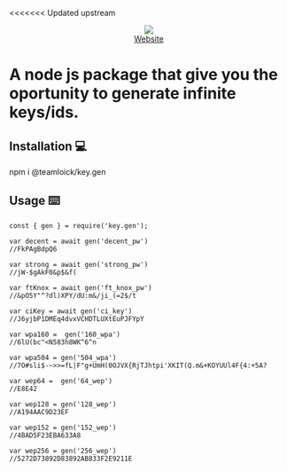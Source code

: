 <<<<<<< Updated upstream
<p align="center">
	<img align="center" src="https://media.discordapp.net/attachments/847157141122056263/850572010508648468/RenderedImage.png">
	<br>
	<a href="https://loick.team">Website</a>
</p>

A node js package that give you the oportunity to generate infinite keys/ids.
=======

## Installation 💻
   npm i @teamloick/key.gen

## Usage ⌨️


    const { gen } = require('key.gen');
    
    var decent = await gen('decent_pw')
    //FkPAgBdpQ6

    var strong = await gen('strong_pw')
    //jW-$gAkF0&p$&f(

    var ftKnox = await gen('ft_knox_pw')
    //&pO5Y"^?dl)XPY/dU:m&/ji_(=2$/t

    var ciKey = await gen('ci_key')
    //J6yjbP1DMEq4dvxVCHDTLUXtEuPJFYpY

    var wpa160 =  gen('160_wpa')
    //6lU(bc"<N583h8WK^6^n

    var wpa504 = gen('504_wpa')
    //7O#sli$-~>>=fL|F"g+UmH(0OJVX{RjTJhtpi'XKIT(Q.m&+KOYUUl4F{4:+5A?
    
    var wep64 =  gen('64_wep')
    //E8E42

    var wep128 = gen('128_wep')
    //A194AAC9D23EF
    
    var wep152 = gen('152_wep')
    //4BAD5F23EBA633A8
    
    var wep256 = gen('256_wep')
    //5272D73892D83892AB833F2E9211E
